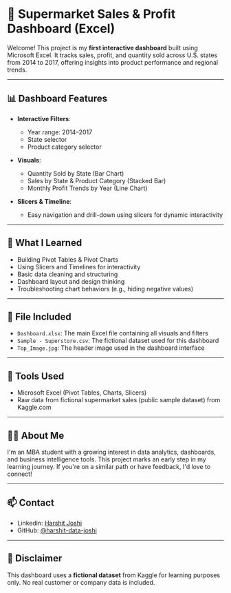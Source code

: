 # 🛒 Supermarket Sales & Profit Dashboard (Excel)

Welcome! This project is my **first interactive dashboard** built using Microsoft Excel. It tracks sales, profit, and quantity sold across U.S. states from 2014 to 2017, offering insights into product performance and regional trends.

---

## 📊 Dashboard Features

- **Interactive Filters**:
  - Year range: 2014–2017
  - State selector
  - Product category selector

- **Visuals**:
  - Quantity Sold by State (Bar Chart)
  - Sales by State & Product Category (Stacked Bar)
  - Monthly Profit Trends by Year (Line Chart)

- **Slicers & Timeline**:
  - Easy navigation and drill-down using slicers for dynamic interactivity

---

## 🧠 What I Learned

- Building Pivot Tables & Pivot Charts
- Using Slicers and Timelines for interactivity
- Basic data cleaning and structuring
- Dashboard layout and design thinking
- Troubleshooting chart behaviors (e.g., hiding negative values)

---

## 📁 File Included

- `Dashboard.xlsx`: The main Excel file containing all visuals and filters
- `Sample - Superstore.csv`: The fictional dataset used for this dashboard
- `Top_Image.jpg`: The header image used in the dashboard interface

---

## 📌 Tools Used

- Microsoft Excel (Pivot Tables, Charts, Slicers)
- Raw data from fictional supermarket sales (public sample dataset) from Kaggle.com

---

## 🙋‍♂️ About Me

I'm an MBA student with a growing interest in data analytics, dashboards, and business intelligence tools. This project marks an early step in my learning journey. If you're on a similar path or have feedback, I'd love to connect!

---

## 📫 Contact

- Linkedin: [Harshit Joshi](https://www.linkedin.com/in/harshit-joshi-057b76359/)
- GitHub: [@harshit-data-joshi](https://github.com/harshit-data-joshi)

---

## 📌 Disclaimer

This dashboard uses a **fictional dataset** from Kaggle for learning purposes only. No real customer or company data is included.
